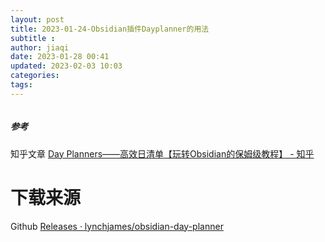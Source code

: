 ```yaml
---
layout: post
title: 2023-01-24-Obsidian插件Dayplanner的用法
subtitle :
author: jiaqi
date: 2023-01-28 00:41
updated: 2023-02-03 10:03
categories: 
tags:
---
```

```toc
```


##### 参考
知乎文章 [Day Planners——高效日清单【玩转Obsidian的保姆级教程】 - 知乎](https://zhuanlan.zhihu.com/p/403228404)
# 下载来源
Github [Releases · lynchjames/obsidian-day-planner](https://github.com/lynchjames/obsidian-day-planner/releases)

